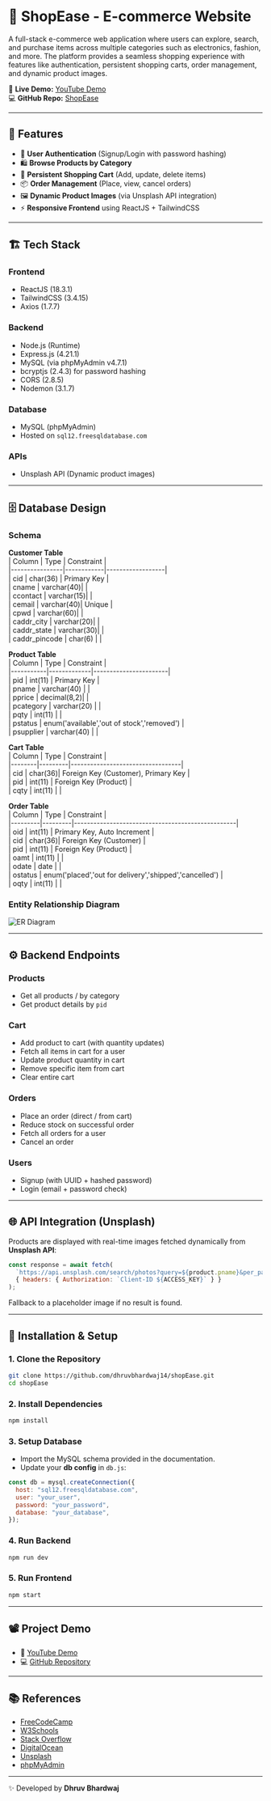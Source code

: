 # 🛒 ShopEase - E-commerce Website  

A full-stack e-commerce web application where users can explore, search, and purchase items across multiple categories such as electronics, fashion, and more. The platform provides a seamless shopping experience with features like authentication, persistent shopping carts, order management, and dynamic product images.  

🚀 **Live Demo:** [YouTube Demo](https://youtu.be/kmni1OqkFVg)  
💻 **GitHub Repo:** [ShopEase](https://github.com/dhruvbhardwaj14/shopEase.git)  

---

## 📌 Features  

- 🔐 **User Authentication** (Signup/Login with password hashing)  
- 🛍 **Browse Products by Category**  
- 🛒 **Persistent Shopping Cart** (Add, update, delete items)  
- 📦 **Order Management** (Place, view, cancel orders)  
- 🖼 **Dynamic Product Images** (via Unsplash API integration)  
- ⚡ **Responsive Frontend** using ReactJS + TailwindCSS  

---

## 🏗 Tech Stack  

### **Frontend**  
- ReactJS (18.3.1)  
- TailwindCSS (3.4.15)  
- Axios (1.7.7)  

### **Backend**  
- Node.js (Runtime)  
- Express.js (4.21.1)  
- MySQL (via phpMyAdmin v4.7.1)  
- bcryptjs (2.4.3) for password hashing  
- CORS (2.8.5)  
- Nodemon (3.1.7)  

### **Database**  
- MySQL (phpMyAdmin)  
- Hosted on `sql12.freesqldatabase.com`  

### **APIs**  
- Unsplash API (Dynamic product images)  

---

## 🗄 Database Design  

### **Schema**  

**Customer Table**  
| Column         | Type        | Constraint        |  
|----------------|------------|------------------|  
| cid            | char(36)   | Primary Key       |  
| cname          | varchar(40)|                  |  
| ccontact       | varchar(15)|                  |  
| cemail         | varchar(40)| Unique            |  
| cpwd           | varchar(60)|                  |  
| caddr_city     | varchar(20)|                  |  
| caddr_state    | varchar(30)|                  |  
| caddr_pincode  | char(6)    |                  |  

**Product Table**  
| Column    | Type         | Constraint            |  
|-----------|-------------|-----------------------|  
| pid       | int(11)     | Primary Key           |  
| pname     | varchar(40) |                       |  
| pprice    | decimal(8,2)|                       |  
| pcategory | varchar(20) |                       |  
| pqty      | int(11)     |                       |  
| pstatus   | enum('available','out of stock','removed') |  
| psupplier | varchar(40) |                       |  

**Cart Table**  
| Column | Type     | Constraint                       |  
|--------|---------|----------------------------------|  
| cid    | char(36)| Foreign Key (Customer), Primary Key |  
| pid    | int(11) | Foreign Key (Product)             |  
| cqty   | int(11) |                                   |  

**Order Table**  
| Column  | Type     | Constraint                                       |  
|---------|---------|--------------------------------------------------|  
| oid     | int(11) | Primary Key, Auto Increment                      |  
| cid     | char(36)| Foreign Key (Customer)                           |  
| pid     | int(11) | Foreign Key (Product)                            |  
| oamt    | int(11) |                                                  |  
| odate   | date    |                                                  |  
| ostatus | enum('placed','out for delivery','shipped','cancelled') |  
| oqty    | int(11) |                                                  |  

### **Entity Relationship Diagram**  
![ER Diagram](./er_diagram.png)  

---

## ⚙️ Backend Endpoints  

### **Products**  
- Get all products / by category  
- Get product details by `pid`  

### **Cart**  
- Add product to cart (with quantity updates)  
- Fetch all items in cart for a user  
- Update product quantity in cart  
- Remove specific item from cart  
- Clear entire cart  

### **Orders**  
- Place an order (direct / from cart)  
- Reduce stock on successful order  
- Fetch all orders for a user  
- Cancel an order  

### **Users**  
- Signup (with UUID + hashed password)  
- Login (email + password check)  

---

## 🌐 API Integration (Unsplash)  

Products are displayed with real-time images fetched dynamically from **Unsplash API**:  

```js
const response = await fetch(
  `https://api.unsplash.com/search/photos?query=${product.pname}&per_page=1`,
  { headers: { Authorization: `Client-ID ${ACCESS_KEY}` } }
);
```
Fallback to a placeholder image if no result is found.  

---

## 🚀 Installation & Setup  

### **1. Clone the Repository**  
```bash
git clone https://github.com/dhruvbhardwaj14/shopEase.git
cd shopEase
```

### **2. Install Dependencies**  
```bash
npm install
```

### **3. Setup Database**  
- Import the MySQL schema provided in the documentation.  
- Update your **db config** in `db.js`:  
```js
const db = mysql.createConnection({
  host: "sql12.freesqldatabase.com",
  user: "your_user",
  password: "your_password",
  database: "your_database",
});
```

### **4. Run Backend**  
```bash
npm run dev
```

### **5. Run Frontend**  
```bash
npm start
```

---

## 📽 Project Demo  

- 🎥 [YouTube Demo](https://youtu.be/kmni1OqkFVg)  
- 💻 [GitHub Repository](https://github.com/dhruvbhardwaj14/shopEase.git)  

---

## 📚 References  

- [FreeCodeCamp](https://www.freecodecamp.org)  
- [W3Schools](https://www.w3schools.com)  
- [Stack Overflow](https://stackoverflow.com)  
- [DigitalOcean](https://www.digitalocean.com)  
- [Unsplash](https://unsplash.com)  
- [phpMyAdmin](https://www.phpmyadmin.net)  

---

✨ Developed by **Dhruv Bhardwaj**  
